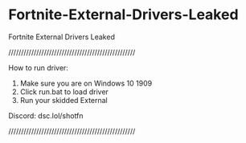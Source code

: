 # Fortnite-External-Drivers-Leaked
Fortnite External Drivers Leaked

//////////////////////////////////////////////////

How to run driver:

1. Make sure you are on Windows 10 1909
2. Click run.bat to load driver
3. Run your skidded External

Discord: dsc.lol/shotfn

//////////////////////////////////////////////////

